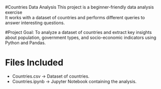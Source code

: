 #Countries Data Analysis
This project is a beginner-friendly data analysis exercise  
It works with a dataset of countries and performs different queries to answer interesting questions.

#Project Goal:
To analyze a dataset of countries and extract key insights about population, government types, and socio-economic indicators using Python and Pandas.


# Files Included
- Countries.csv → Dataset of countries.
- Countries.ipynb → Jupyter Notebook containing the analysis.
